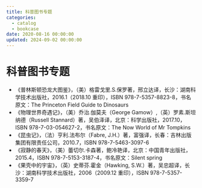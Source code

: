 ```yaml
---
title: 科普图书专题
categories:
  - catalog
  - bookcase
date: 2020-08-16 00:00:00
updated: 2024-09-02 00:00:00
---
```


# 科普图书专题 #

- 《普林斯顿恐龙大图鉴》，（美）格雷戈里.S.保罗著，邢立达译，长沙：湖南科学技术出版社，2016.1（2018.10 重印），ISBN 978-7-5357-8823-8，书名原文：The Princeton Field Guide to Dinosaurs
- 《物理世界奇遇记》，（美）乔治.伽莫夫（George Gamow）,（英）罗素.斯坦纳德（Russell Stannard）著，吴伯泽译，北京：科学出版社，2017.10，ISBN 978-7-03-054627-2，书名原文：The Now World of Mr Tompkins
- 《昆虫记》，（法）亨利.法布尔（Fabre, J.H.）著，富强译，长春：吉林出版集团有限责任公司，2010.7，ISBN 978-7-5463-3097-6
- 《寂静的春天》，（美）蕾切尔.卡森著，鲍冷艳译，北京：中国青年出版社，2015.4，ISBN 978-7-5153-3187-4，书名原文：Silent spring
- 《果壳中的宇宙》，（英）史蒂芬.霍金（Hawking, S.W.）著，吴忠超译，长沙：湖南科学技术出版社，2006（2009.12 重印），ISBN 978-7-5357-3359-7
